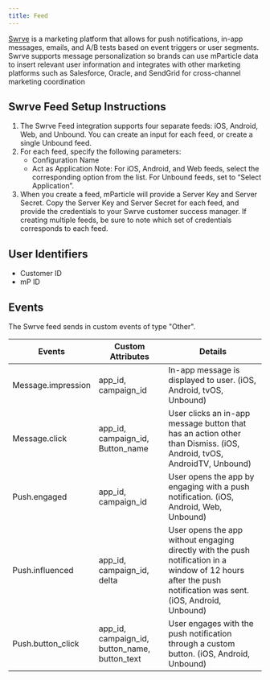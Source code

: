 ```yaml
---
title: Feed
---
```


[Swrve](https://www.braze.com/) is a marketing platform that allows for push notifications, in-app messages, emails, and A/B tests based on event triggers or user segments.
Swrve supports message personalization so brands can use mParticle data to insert relevant user information and integrates with other marketing platforms such as Salesforce, Oracle, and SendGrid for cross-channel marketing coordination

## Swrve Feed Setup Instructions
1. The Swrve Feed integration supports four separate feeds: iOS, Android, Web, and Unbound. You can create an input for each feed, or create a single Unbound feed.
2. For each feed, specify the following parameters:	
    * Configuration Name
    * Act as Application
    Note: For iOS, Android, and Web feeds, select the corresponding option from the list. For Unbound feeds, set to “Select Application”. 
3. When you create a feed, mParticle will provide a Server Key and Server Secret. Copy the Server Key and Server Secret for each feed, and provide the credentials to your Swrve customer success manager. If creating multiple feeds, be sure to note which set of credentials corresponds to each feed. 


## User Identifiers

* Customer ID
* mP ID 

## Events

The Swrve feed sends in custom events of type "Other".

Events | Custom Attributes | Details
------ | --------- | -----
Message.impression | app_id, campaign_id | In-app message is displayed to user. (iOS, Android, tvOS, Unbound)
Message.click | app_id, campaign_id, Button_name | User clicks an in-app message button that has an action other than Dismiss. (iOS, Android, tvOS, AndroidTV, Unbound)
Push.engaged | app_id, campaign_id | User opens the app by engaging with a push notification. (iOS, Android, Web, Unbound)
Push.influenced | app_id, campaign_id, delta | User opens the app without engaging directly with the push notification in a window of 12 hours after the push notification was sent. (iOS, Android, Unbound)
Push.button_click| app_id, campaign_id, button_name, button_text | User engages with the push notification through a custom button. (iOS, Android, Unbound)








